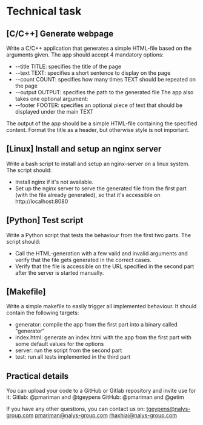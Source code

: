 # Technical task
## [C/C++] Generate webpage
Write a C/C++ application that generates a simple HTML-file based on the arguments given. The app should accept 4 mandatory options:
- --title TITLE: specifies the title of the page
- --text TEXT: specifies a short sentence to display on the page
- --count COUNT: specifies how many times TEXT should be repeated on the page
- --output OUTPUT: specifies the path to the generated file
The app also takes one optional argument:
- --footer FOOTER: specifies an optional piece of text that should be displayed under the main TEXT

The output of the app should be a simple HTML-file containing the specified content. Format the title as a header, but otherwise style is not important.

## [Linux] Install and setup an nginx server
Write a bash script to install and setup an nginx-server on a linux system. The script should:
- Install nginx if it's not available.
- Set up the nginx server to serve the generated file from the first part (with the file already generated), so that it's accessible on http://localhost:8080

## [Python] Test script
Write a Python script that tests the behaviour from the first two parts. The script should:
- Call the HTML-generation with a few valid and invalid arguments and verify that the file gets generated in the correct cases.
- Verify that the file is accessible on the URL specified in the second part after the server is started manually.

## [Makefile]
Write a simple makefile to easily trigger all implemented behaviour. It should contain the following targets:
- generator: compile the app from the first part into a binary called "generator"
- index.html: generate an index.html with the app from the first part with some default values for the options
- server: run the script from the second part
- test: run all tests implemented in the third part

## Practical details
You can upload your code to a GitHub or Gitlab repository and invite use for it:
Gitlab: @pmariman and @tgeypens
GitHub: @pmariman and @getim

If you have any other questions, you can contact us on:
tgeypens@nalys-group.com
pmariman@nalys-group.com
rhaxhiaj@nalys-group.com
